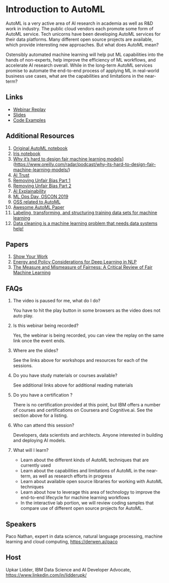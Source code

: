 # Introduction to AutoML
AutoML is a very active area of AI research in academia as well as R&D work in industry. The public cloud vendors each promote some form of AutoML service. Tech unicorns have been developing AutoML services for their data platforms. Many different open source projects are available, which provide interesting new approaches. But what does AutoML mean?

Ostensibly automated machine learning will help put ML capabilities into the hands of non-experts, help improve the efficiency of ML workflows, and accelerate AI research overall. While in the long-term AutoML services promise to automate the end-to-end process of applying ML in real-world business use cases, what are the capabilities and limitations in the near-term?


## Links
- [Webinar Replay](https://www.crowdcast.io/e/introduction-to-automl)
- [Slides](assets/intro_automl.pdf)
- [Code Examples](https://github.com/DerwenAI/ibm_dsc_automl)


## Additional Resources
1. [Original AutoML notebook](https://ibm.biz/paco-automl-1)
1. [Iris notebook](https://github.com/DerwenAI/ibm_dsc_automl/blob/master/iris.ipynb)
2. [Why it’s hard to design fair machine learning models]([)](https://www.oreilly.com/radar/podcast/why-its-hard-to-design-fair-machine-learning-models/)
3. [AI Trust](http://aif360.mybluemix.net/)
4. [Removing Unfair Bias Part 1](https://youtu.be/a0bTPMvUJXI)
5. [Removing Unfair Bias Part 2](https://youtu.be/k-rcMjDWsNY)
6. [AI Explainability](http://aix360.mybluemix.net/)
7. [ML Ops Day, OSCON 2019](https://ibm.biz/paco-oscon-1)
8. [OSS related to AutoML](https://derwen.ai/s/fg9p)
9. [Awesome AutoML Paper](https://github.com/hibayesian/awesome-automl-papers)
10. [Labeling, transforming, and structuring training data sets for machine learning](https://www.oreilly.com/radar/podcast/labeling-transforming-and-structuring-training-data-sets-for-machine-learning/)
11. [Data cleaning is a machine learning problem that needs data systems help!](http://wp.sigmod.org/?p=2288)

## Papers
1. [Show Your Work](https://arxiv.org/abs/1909.03004)
2. [Energy and Policy Considerations for Deep Learning in NLP](https://arxiv.org/abs/1906.02243)
3. [The Measure and Mismeasure of Fairness: A Critical Review of Fair Machine Learning](https://arxiv.org/abs/1808.00023)


## FAQs
1. The video is paused for me, what do I do?
    
    You have to hit the play button in some browsers as the video does not auto play.

2. Is this webinar being recorded?
    
    Yes, the webinar is being recorded, you can view the replay on the same link once the event ends.

3. Where are the slides?
    
    See the links above for workshops and resources for each of the sessions.

4. Do you have study materials or courses available?
    
    See additional links above for additional reading materials

5. Do you have a certification ?
    
    There is no certification provided at this point, but IBM offers a number of courses and certifications on Coursera and Cognitive.ai. See the section above for a listing.

6. Who can attend this session?
  
    Developers, data scientists and architects. Anyone interested in building and deploying AI models.

7. What will I learn?
  
   * Learn about the different kinds of AutoML techniques that are currently used
   * Learn about the capabilities and limitations of AutoML in the near-term, as well as research efforts in progress
   * Learn about available open source libraries for working with AutoML techniques
   * Learn about how to leverage this area of technology to improve the end-to-end lifecycle for machine learning workflows
   * In the interactive lab portion, we will review coding samples that compare use of different open source projects for AutoML.

## Speakers
Paco Nathan, expert in data science, natural language processing, machine learning and cloud computing, https://derwen.ai/paco

## Host
Upkar Lidder, IBM Data Science and AI Developer Advocate, https://www.linkedin.com/in/lidderupk/
